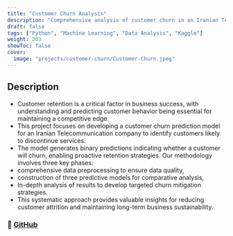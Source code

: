```yaml
---
title: "Customer Churn Analysis"
description: "Comprehensive analysis of customer churn in an Iranian Telecommunication company, using data preprocessing, model construction, and analysis to mitigate churn rate."
draft: false
tags: ["Python", "Machine Learning", "Data Analysis", "Kaggle"]
weight: 203
showToc: false
cover:
  image: "projects/customer-churn/Customer-Churn.jpeg"
---
```


## Description

- Customer retention is a critical factor in business success, with understanding and predicting customer behavior being essential for maintaining a competitive edge.
- This project focuses on developing a customer churn prediction model for an Iranian Telecommunication company to identify customers likely to discontinue services.
- The model generates binary predictions indicating whether a customer will churn, enabling proactive retention strategies. Our methodology involves three key phases:
- comprehensive data preprocessing to ensure data quality,
- construction of three predictive models for comparative analysis,
- In-depth analysis of results to develop targeted churn mitigation strategies.
- This systematic approach provides valuable insights for reducing customer attrition and maintaining long-term business sustainability.

### 🔗 [GitHub](https://github.com/JEETDESAI25/customer_churn_analysis)
